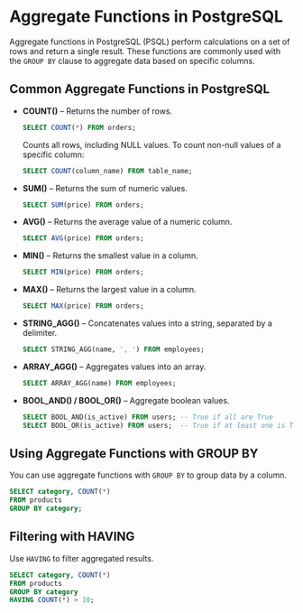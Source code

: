 # Aggregate Functions in PostgreSQL

Aggregate functions in PostgreSQL (PSQL) perform calculations on a set of rows and return a single result. These functions are commonly used with the `GROUP BY` clause to aggregate data based on specific columns.

## Common Aggregate Functions in PostgreSQL

- **COUNT()** – Returns the number of rows.
    ```sql
    SELECT COUNT(*) FROM orders;
    ```
    Counts all rows, including NULL values. To count non-null values of a specific column:
    ```sql
    SELECT COUNT(column_name) FROM table_name;
    ```

- **SUM()** – Returns the sum of numeric values.
    ```sql
    SELECT SUM(price) FROM orders;
    ```

- **AVG()** – Returns the average value of a numeric column.
    ```sql
    SELECT AVG(price) FROM orders;
    ```

- **MIN()** – Returns the smallest value in a column.
    ```sql
    SELECT MIN(price) FROM orders;
    ```

- **MAX()** – Returns the largest value in a column.
    ```sql
    SELECT MAX(price) FROM orders;
    ```

- **STRING_AGG()** – Concatenates values into a string, separated by a delimiter.
    ```sql
    SELECT STRING_AGG(name, ', ') FROM employees;
    ```

- **ARRAY_AGG()** – Aggregates values into an array.
    ```sql
    SELECT ARRAY_AGG(name) FROM employees;
    ```

- **BOOL_AND() / BOOL_OR()** – Aggregate boolean values.
    ```sql
    SELECT BOOL_AND(is_active) FROM users; -- True if all are True
    SELECT BOOL_OR(is_active) FROM users;  -- True if at least one is True
    ```

## Using Aggregate Functions with GROUP BY

You can use aggregate functions with `GROUP BY` to group data by a column.
```sql
SELECT category, COUNT(*) 
FROM products 
GROUP BY category;
```

## Filtering with HAVING

Use `HAVING` to filter aggregated results.
```sql
SELECT category, COUNT(*) 
FROM products 
GROUP BY category 
HAVING COUNT(*) > 10;
```
